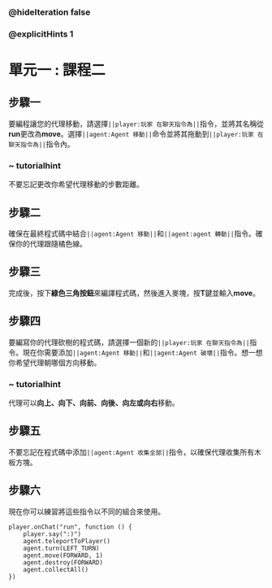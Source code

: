 ### @hideIteration false 
### @explicitHints 1


# 單元一 : 課程二

## 步驟一
要編程讓您的代理移動，請選擇``||player:玩家 在聊天指令為||``指令，並將其名稱從**run**更改為**move**。選擇``||agent:Agent 移動||``命令並將其拖動到``||player:玩家 在聊天指令為||``指令內。

### ~ tutorialhint
不要忘記更改你希望代理移動的步數距離。

## 步驟二
確保在最終程式碼中結合``||agent:Agent 移動||``和``||agent:agent 轉動||``指令。確保你的代理跟隨橘色線。

## 步驟三
完成後，按下**綠色三角按鈕**來編譯程式碼，然後進入麥塊，按**T**鍵並輸入**move**。

## 步驟四
要編寫你的代理砍樹的程式碼，請選擇一個新的``||player:玩家 在聊天指令為||``指令。現在你需要添加``||agent:Agent 移動||``和``||agent:Agent 破壞||``指令。想一想你希望代理朝哪個方向移動。

### ~ tutorialhint
代理可以**向上、向下、向前、向後、向左或向右**移動。

## 步驟五
不要忘記在程式碼中添加``||agent:Agent 收集全部||``指令，以確保代理收集所有木板方塊。

## 步驟六
現在你可以練習將這些指令以不同的組合來使用。

```ghost
player.onChat("run", function () {
    player.say(":)")
    agent.teleportToPlayer()
    agent.turn(LEFT_TURN)
    agent.move(FORWARD, 1)
    agent.destroy(FORWARD)
    agent.collectAll()
})
``` 
